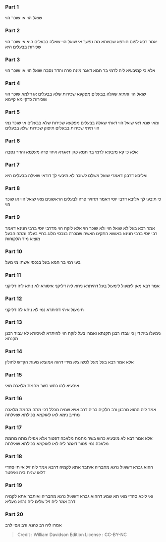 
### Part 1
שואל הוי או שוכר הוי

### Part 2
אמר רבא לפום חורפא שבשתא מה נפשך אי שואל הוי שאלה בבעלים היא אי שוכר הוי שכירות בבעלים היא

### Part 3
אלא כי קמיבעיא ליה לרמי בר חמא דאגר מינה פרה והדר נסבה שואל הוי או שוכר הוי

### Part 4
שואל הוי ואתיא שאלה בבעלים מפקעא שכירות שלא בבעלים או דלמא שוכר הוי ושכירות כדקיימא קיימא

### Part 5
ומאי שנא דאי שואל הוי דאתי שאלה בבעלים מפקעא שכירות שלא בבעלים אי שוכר נמי הוי תיתי שכירות בבעלים תיפוק שכירות שלא בבעלים

### Part 6
אלא כי קא מיבעיא לרמי בר חמא כגון דאגרא איהי פרה מעלמא והדר נסבה

### Part 7
ואליבא דרבנן דאמרי שואל משלם לשוכר לא תיבעי לך דודאי שאילה בבעלים היא

### Part 8
כי תיבעי לך אליבא דרבי יוסי דאמר תחזיר פרה לבעלים הראשונים מאי שואל הוי או שוכר הוי

### Part 9
אמר רבא בעל לא שואל הוי ולא שוכר הוי אלא לוקח הוי מדרבי יוסי ברבי חנינא דאמר רבי יוסי ברבי חנינא באושא התקינו האשה שמכרה בנכסי מלוג בחיי בעלה ומתה הבעל מוציא מיד הלקוחות

### Part 10
בעי רמי בר חמא בעל בנכסי אשתו מי מעל

### Part 11
אמר רבא מאן לימעול לימעול בעל דהיתרא ניחא ליה דליקני איסורא לא ניחא ליה דליקני

### Part 12
תימעול איהי דהיתרא נמי לא ניחא לה דליקני

### Part 13
נימעלו בית דין כי עבדו רבנן תקנתא ואמרו בעל לוקח הוי להיתרא לאיסורא לא עביד רבנן תקנתא

### Part 14
אלא אמר רבא בעל מעל לכשיוציא מידי דהוה אמוציא מעות הקדש לחולין

### Part 15
איבעיא להו כחש בשר מחמת מלאכה מאי

### Part 16
אמר ליה ההוא מרבנן ורב חלקיה בריה דרב אויא שמיה מכלל דכי מתה מחמת מלאכה מחייב נימא לאו לאוקמא בכילתא שאילתה

### Part 17
אלא אמר רבא לא מיבעיא כחש בשר מחמת מלאכה דפטור אלא אפילו מתה מחמת מלאכה נמי פטור דאמר ליה לאו לאוקמא בכילתא שאילתה

### Part 18
ההוא גברא דשאיל נרגא מחבריה איתבר אתא לקמיה דרבא אמר ליה זיל אייתי סהדי דלאו שנית ביה ואיפטר

### Part 19
ואי ליכא סהדי מאי תא שמע דההוא גברא דשאיל נרגא מחבריה ואיתבר אתא לקמיה דרב אמר ליה זיל שלים ליה נרגא מעליא

### Part 20
אמרו ליה רב כהנא ורב אסי לרב

>Credit : William Davidson Edition
>License : CC-BY-NC